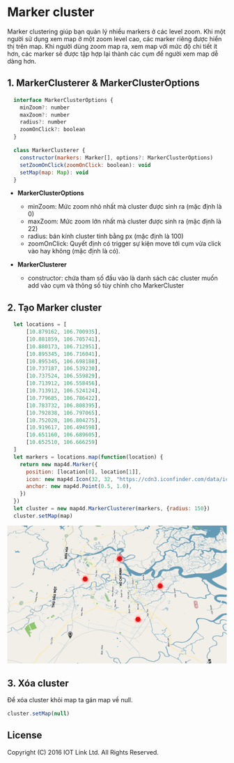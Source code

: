 # Marker cluster
Marker clustering giúp bạn quản lý nhiều markers ở các level zoom. Khi một người sử dụng xem map ở một zoom level cao, các marker riêng được hiển thị trên map. Khi người dùng zoom map ra, xem map với mức độ chi tiết ít hơn, các marker sẽ được tập hợp lại thành các cụm để người xem map dễ dàng hơn.

## 1. MarkerClusterer & MarkerClusterOptions
```javascript
  interface MarkerClusterOptions {
    minZoom?: number
    maxZoom?: number
    radius?: number
    zoomOnClick?: boolean
  }
```

```javascript
  class MarkerClusterer {
    constructor(markers: Marker[], options?: MarkerClusterOptions)
    setZoomOnClick(zoomOnClick: boolean): void
    setMap(map: Map): void
  }
```

- **MarkerClusterOptions**
	- minZoom: Mức zoom nhỏ nhất mà cluster được sinh ra (mặc định là 0)
	- maxZoom: Mức zoom lớn nhất mà cluster được sinh ra (mặc định là 22)
	- radius: bán kính cluster tính bằng px (mặc định là 100)
	- zoomOnClick: Quyết định có trigger sự kiện move tới cụm vừa click vào hay không (mặc định là có).

- **MarkerClusterer**
	- constructor: chứa tham số đầu vào là danh sách các cluster muốn add vào cụm và thông số tùy chỉnh cho MarkerCluster

## 2. Tạo Marker cluster

```javascript
  let locations = [
      [10.879162, 106.700935],
      [10.881859, 106.705741],
      [10.880173, 106.712951],
      [10.895345, 106.716041],
      [10.895345, 106.698188],
      [10.737187, 106.539230],
      [10.737524, 106.559829],
      [10.713912, 106.558456],
      [10.713912, 106.524124],
      [10.779685, 106.786422],
      [10.783732, 106.808395],
      [10.792838, 106.797065],
      [10.752028, 106.804275],
      [10.919617, 106.494598],
      [10.651160, 106.689605],
      [10.652510, 106.666259]
  ]
  let markers = locations.map(function(location) {
    return new map4d.Marker({
      position: [location[0], location[1]],
      icon: new map4d.Icon(32, 32, "https://cdn3.iconfinder.com/data/icons/map-markers-2/512/marker_2-512.png"),
      anchor: new map4d.Point(0.5, 1.0),
    })
  })
  let cluster = new map4d.MarkerClusterer(markers, {radius: 150})
  cluster.setMap(map)
```

![CocoaPods](../resources/5-marker-cluster-1.png) 

## 3. Xóa cluster

Để xóa cluster khỏi map ta gán map về null.

```javascript
cluster.setMap(null)
```

License
-------

Copyright (C) 2016 IOT Link Ltd. All Rights Reserved.
